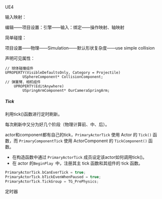 UE4

输入映射：

编辑——项目设置：引擎——输入：绑定——操作映射、轴映射

简单碰撞：

项目设置——物理——Simulation——默认形状复杂度——use simple collision

声明可见属性：

```
// 球体碰撞组件
UPROPERTY(VisibleDefaultsOnly, Category = Projectile)
		USphereComponent* CollisionComponent;
// 弹簧臂、相机组件
	UPROPERTY(EditAnywhere)
		USpringArmComponent* OurCameraSpringArm;
```



##### Tick

利用tick()函数进行定时刷新。

每次刷新中又分为好几个阶段（物理计算前、中、后）。

actor和component都有自己的tick，`PrimaryActorTick` 使用 Actor 的 `Tick()` 函数，而 `PrimaryComponentTick` 使用 ActorComponent 的 `TickComponent()` 函数。

- 在构造函数中通过 `PrimaryActorTick` 成员设定该actor如何调用tick()。
- 在 actor 的`BeginPlay `中，注册其主 tick 函数和其组件的 tick 函数。

```c++
PrimaryActorTick.bCanEverTick = true;
PrimaryActorTick.bTickEvenWhenPaused = true;
PrimaryActorTick.TickGroup = TG_PrePhysics;
```



定时器

